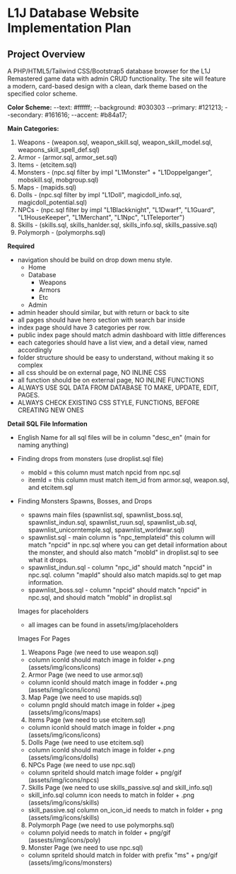 # L1J Database Website Implementation Plan

## Project Overview
A PHP/HTML5/Tailwind CSS/Bootstrap5 database browser for the L1J Remastered game data with admin CRUD functionality. The site will feature a modern, card-based design with a clean, dark theme based on the specified color scheme.

**Color Scheme:**
--text: #ffffff;
--background: #030303
--primary: #121213;
--secondary: #161616;
--accent: #b84a17;



**Main Categories:**
1. Weapons - (weapon.sql, weapon_skill.sql, weapon_skill_model.sql, weapons_skill_spell_def.sql)
2. Armor - (armor.sql, armor_set.sql)
3. Items - (etcitem.sql)
4. Monsters - (npc.sql filter by impl "L1Monster" + "L1Doppelganger", mobskill.sql, mobgroup.sql)
5. Maps - (mapids.sql)
6. Dolls - (npc.sql filter by impl "L1Doll", magicdoll_info.sql, magicdoll_potential.sql)
7. NPCs - (npc.sql filter by impl "L1Blackknight", "L1Dwarf", "L1Guard", "L1HouseKeeper", "L1Merchant", "L1Npc", "L1Teleporter")
8. Skills - (skills.sql, skills_hanlder.sql, skills_info.sql, skills_passive.sql)
9. Polymorph - (polymorphs.sql)

**Required**
- navigation should be build on drop down menu style.
    - Home
    - Database
        - Weapons
        - Armors
        - Etc
    - Admin
- admin header should similar, but with return or back to site
- all pages should have hero section with search bar inside
- index page should have 3 categories per row.
- public index page should match admin dashboard with little differences
- each categories should have a list view, and a detail view, named accordingly
- folder structure should be easy to understand, without making it so complex
- all css should be on external page, NO INLINE CSS
- all function should be on external page, NO INLINE FUNCTIONS
- ALWAYS USE SQL DATA FROM DATABASE TO MAKE, UPDATE, EDIT, PAGES.
- ALWAYS CHECK EXISTING CSS STYLE, FUNCTIONS, BEFORE CREATING NEW ONES


**Detail SQL File Information**
- English Name for all sql files will be in column "desc_en" (main for naming anything)


- Finding drops from monsters (use droplist.sql file)
    - mobId = this column must match npcid from npc.sql
    - itemId = this column must match item_id from armor.sql, weapon.sql, and etcitem.sql


- Finding Monsters Spawns, Bosses, and Drops
    - spawns main files (spawnlist.sql, spawnlist_boss.sql, spawnlist_indun.sql, spawnlist_ruun.sql, spawnlist_ub.sql, spawnlist_unicorntemple.sql, spawnlist_worldwar.sql)
    - spawnlist.sql - main column is "npc_templateid" this column will match "npcid" in npc.sql where you can get detail information about the monster,  and should also match "mobId" in droplist.sql to see what it drops.
    - spawnlist_indun.sql - column "npc_id" should match "npcid" in npc.sql. column "mapId" should also match mapids.sql to get map information.
    - spawnlist_boss.sql - column "npcid" should match "npcid" in npc.sql, and should match "mobId" in droplist.sql

    Images for placeholders
    - all images can be found in assets/img/placeholders

    Images For Pages
    1. Weapons Page (we need to use weapon.sql)
    - column iconId should match image in folder +.png (assets/img/icons/icons)

    2. Armor Page (we need to use armor.sql)
    - column iconId should match image in fodder +.png (assets/img/icons/icons)

    3. Map Page (we need to use mapids.sql)
    - column pngId should match image in folder +.jpeg (assets/img/icons/maps)

    4. Items Page (we need to use etcitem.sql)
    - column iconId should match image in folder +.png (assets/img/icons/icons)

    5. Dolls Page (we need to use etcitem.sql)
    - column iconId should match image in folder +.png (assets/img/icons/dolls)

    6. NPCs Page (we need to use npc.sql)
    - column spriteId should match image folder + png/gif (assets/img/icons/npcs)

    7. Skills Page (we need to use skills_passive.sql and skill_info.sql)
    - skill_info.sql column icon needs to match in folder + .png (assets/img/icons/skills)
    - skill_passive.sql column on_icon_id needs to match in folder + png (assets/img/icons/skills)

    8. Polymorph Page (we need to use polymorphs.sql)
    - column polyid needs to match in folder + png/gif (assests/img/icons/poly)

    9. Monster Page (we need to use npc.sql)
    - column spriteId should match in folder with prefix "ms" + png/gif (assets/img/icons/monsters)
